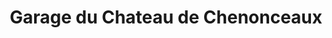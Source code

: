 ---
title: "Garage du Chateau de Chenonceaux"
url: /civray-de-touraine/garage-du-chateau-de-chenonceaux/
shop: Lebensmittel
---
